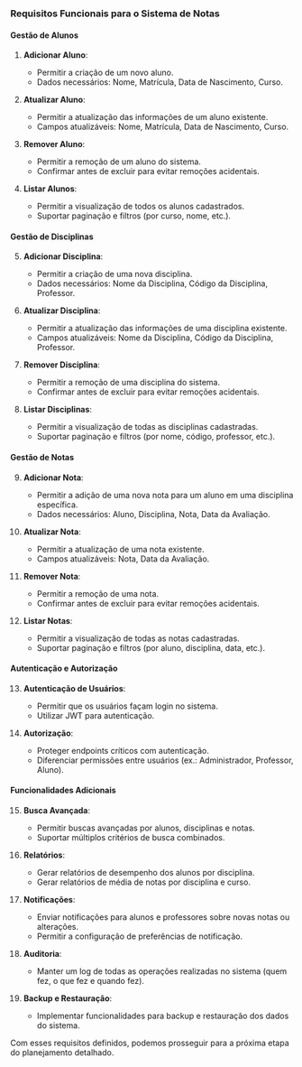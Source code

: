 ### Requisitos Funcionais para o Sistema de Notas

#### Gestão de Alunos

1. **Adicionar Aluno**:
    - Permitir a criação de um novo aluno.
    - Dados necessários: Nome, Matrícula, Data de Nascimento, Curso.

2. **Atualizar Aluno**:
    - Permitir a atualização das informações de um aluno existente.
    - Campos atualizáveis: Nome, Matrícula, Data de Nascimento, Curso.

3. **Remover Aluno**:
    - Permitir a remoção de um aluno do sistema.
    - Confirmar antes de excluir para evitar remoções acidentais.

4. **Listar Alunos**:
    - Permitir a visualização de todos os alunos cadastrados.
    - Suportar paginação e filtros (por curso, nome, etc.).

#### Gestão de Disciplinas

5. **Adicionar Disciplina**:
    - Permitir a criação de uma nova disciplina.
    - Dados necessários: Nome da Disciplina, Código da Disciplina, Professor.

6. **Atualizar Disciplina**:
    - Permitir a atualização das informações de uma disciplina existente.
    - Campos atualizáveis: Nome da Disciplina, Código da Disciplina, Professor.

7. **Remover Disciplina**:
    - Permitir a remoção de uma disciplina do sistema.
    - Confirmar antes de excluir para evitar remoções acidentais.

8. **Listar Disciplinas**:
    - Permitir a visualização de todas as disciplinas cadastradas.
    - Suportar paginação e filtros (por nome, código, professor, etc.).

#### Gestão de Notas

9. **Adicionar Nota**:
    - Permitir a adição de uma nova nota para um aluno em uma disciplina específica.
    - Dados necessários: Aluno, Disciplina, Nota, Data da Avaliação.

10. **Atualizar Nota**:
    - Permitir a atualização de uma nota existente.
    - Campos atualizáveis: Nota, Data da Avaliação.

11. **Remover Nota**:
    - Permitir a remoção de uma nota.
    - Confirmar antes de excluir para evitar remoções acidentais.

12. **Listar Notas**:
    - Permitir a visualização de todas as notas cadastradas.
    - Suportar paginação e filtros (por aluno, disciplina, data, etc.).

#### Autenticação e Autorização

13. **Autenticação de Usuários**:
    - Permitir que os usuários façam login no sistema.
    - Utilizar JWT para autenticação.

14. **Autorização**:
    - Proteger endpoints críticos com autenticação.
    - Diferenciar permissões entre usuários (ex.: Administrador, Professor, Aluno).

#### Funcionalidades Adicionais

15. **Busca Avançada**:
    - Permitir buscas avançadas por alunos, disciplinas e notas.
    - Suportar múltiplos critérios de busca combinados.

16. **Relatórios**:
    - Gerar relatórios de desempenho dos alunos por disciplina.
    - Gerar relatórios de média de notas por disciplina e curso.

17. **Notificações**:
    - Enviar notificações para alunos e professores sobre novas notas ou alterações.
    - Permitir a configuração de preferências de notificação.

18. **Auditoria**:
    - Manter um log de todas as operações realizadas no sistema (quem fez, o que fez e quando fez).

19. **Backup e Restauração**:
    - Implementar funcionalidades para backup e restauração dos dados do sistema.

Com esses requisitos definidos, podemos prosseguir para a próxima etapa do planejamento detalhado.
